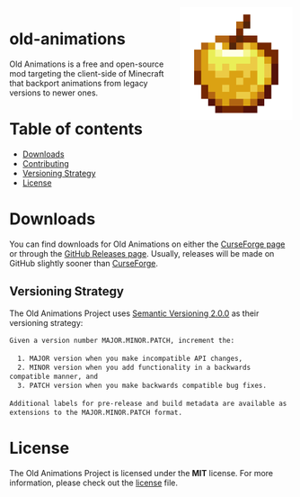 <img src="assets/logo.png" align="right" height=200 width=200/>

# old-animations

Old Animations is a free and open-source mod targeting the client-side of Minecraft that backport animations from legacy
versions to newer ones.

# Table of contents

* [Downloads](#downloads)
* [Contributing][contributing]
* [Versioning Strategy](#versioning-strategy)
* [License](#license)

# Downloads

You can find downloads for Old Animations on either the [CurseForge page][curseforge] or through
the [GitHub Releases page][releases]. Usually, releases will be made on GitHub slightly sooner than [CurseForge].

## Versioning Strategy

The Old Animations Project uses [Semantic Versioning 2.0.0][semantic_versioning] as their versioning strategy:

```
Given a version number MAJOR.MINOR.PATCH, increment the:

  1. MAJOR version when you make incompatible API changes,
  2. MINOR version when you add functionality in a backwards compatible manner, and
  3. PATCH version when you make backwards compatible bug fixes.

Additional labels for pre-release and build metadata are available as extensions to the MAJOR.MINOR.PATCH format.
```

# License

The Old Animations Project is licensed under the **MIT** license. For more information, please check out the [license]
file.

[contributing]: https://github.com/nekkan/old-animations/blob/main/CONTRIBUTING.md

[releases]: https://github.com/nekkan/old-animations/releases

[license]: https://github.com/nekkan/old-animations/blob/main/LICENSE.md

[curseforge]: https://www.curseforge.com/minecraft/mc-mods/old-animations

[semantic_versioning]: https://semver.org
